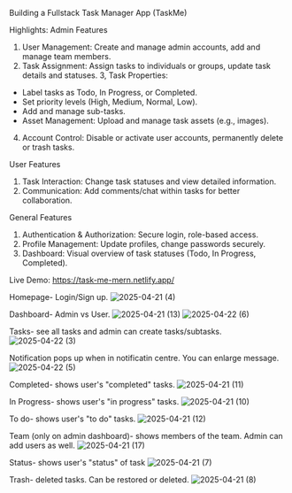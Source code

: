 Building a Fullstack Task Manager App (TaskMe)

Highlights:
Admin Features
1. User Management: Create and manage admin accounts, add and manage team members.
2. Task Assignment: Assign tasks to individuals or groups, update task details and statuses.
3, Task Properties:
- Label tasks as Todo, In Progress, or Completed.
- Set priority levels (High, Medium, Normal, Low).
- Add and manage sub-tasks.
- Asset Management: Upload and manage task assets (e.g., images).
4. Account Control: Disable or activate user accounts, permanently delete or trash tasks.

User Features
1. Task Interaction: Change task statuses and view detailed information.
2. Communication: Add comments/chat within tasks for better collaboration.

General Features
1. Authentication & Authorization: Secure login, role-based access.
2. Profile Management: Update profiles, change passwords securely.
3. Dashboard: Visual overview of task statuses (Todo, In Progress, Completed).

Live Demo: https://task-me-mern.netlify.app/

Homepage- Login/Sign up.
![2025-04-21 (4)](https://github.com/user-attachments/assets/ecd1eb8d-8a65-4c71-9ea6-19c4622510e2)

Dashboard- Admin vs User.
![2025-04-21 (13)](https://github.com/user-attachments/assets/ee90fb9e-9fb7-4212-9713-bd805130818b)
![2025-04-22 (6)](https://github.com/user-attachments/assets/2a4d2e6c-2005-4d82-a014-33ba3c1a20d1)

Tasks- see all tasks and admin can create tasks/subtasks.
![2025-04-22 (3)](https://github.com/user-attachments/assets/0179cb8a-43d1-4b90-afea-b24444e1066c)

Notification pops up when in notificatin centre. You can enlarge message.
![2025-04-22 (5)](https://github.com/user-attachments/assets/71b43f81-8ed0-44cb-8aeb-568508991b1e)

Completed- shows user's "completed" tasks.
![2025-04-21 (11)](https://github.com/user-attachments/assets/4523dac3-4c54-429c-9dfa-d23df24c9b0a)

In Progress- shows user's "in progress" tasks.
![2025-04-21 (10)](https://github.com/user-attachments/assets/f07092fb-1ce4-4e64-bb82-62dbfb2f51a1)

To do- shows user's "to do" tasks.
![2025-04-21 (12)](https://github.com/user-attachments/assets/5bce54ab-668e-4259-9605-7d69e8914627)

Team (only on admin dashboard)- shows members of the team. Admin can add users as well. 
![2025-04-21 (17)](https://github.com/user-attachments/assets/e2bd223f-6e30-4b2a-8f9a-029107432aae)

Status- shows user's "status" of task
![2025-04-21 (7)](https://github.com/user-attachments/assets/b7a6598c-c35a-419e-ae7a-bb34c40bd311)

Trash- deleted tasks. Can be restored or deleted.
![2025-04-21 (8)](https://github.com/user-attachments/assets/6692b3ac-0ff3-46da-adb9-9abd800b2610)
